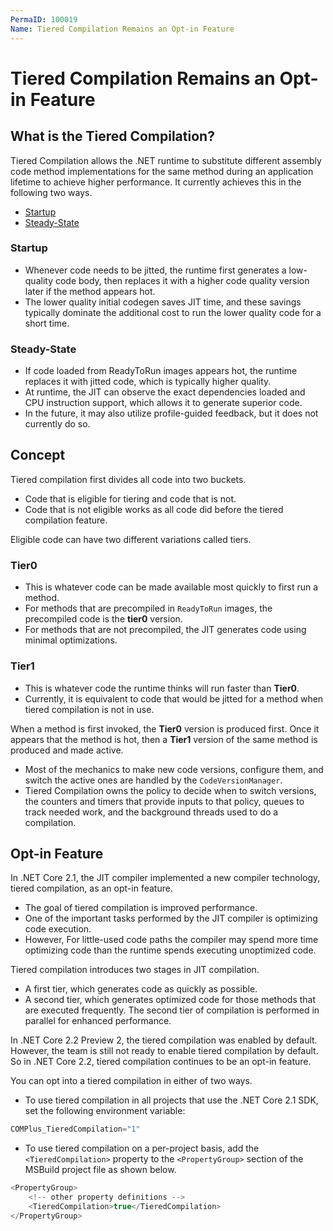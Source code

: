 ```yaml
---
PermaID: 100019
Name: Tiered Compilation Remains an Opt-in Feature
---
```


# Tiered Compilation Remains an Opt-in Feature

## What is the Tiered Compilation?

Tiered Compilation allows the .NET runtime to substitute different assembly code method implementations for the same method during an application lifetime to achieve higher performance. It currently achieves this in the following two ways.

 - [Startup](#startup)
 - [Steady-State](#steady-state)

### Startup 

 - Whenever code needs to be jitted, the runtime first generates a low-quality code body, then replaces it with a higher code quality version later if the method appears hot. 
 - The lower quality initial codegen saves JIT time, and these savings typically dominate the additional cost to run the lower quality code for a short time.

### Steady-State

 - If code loaded from ReadyToRun images appears hot, the runtime replaces it with jitted code, which is typically higher quality. 
 - At runtime, the JIT can observe the exact dependencies loaded and CPU instruction support, which allows it to generate superior code. 
 - In the future, it may also utilize profile-guided feedback, but it does not currently do so.

## Concept

Tiered compilation first divides all code into two buckets. 

 - Code that is eligible for tiering and code that is not. 
 - Code that is not eligible works as all code did before the tiered compilation feature. 

Eligible code can have two different variations called tiers.

### Tier0 

 - This is whatever code can be made available most quickly to first run a method. 
 - For methods that are precompiled in `ReadyToRun` images, the precompiled code is the **tier0** version. 
 - For methods that are not precompiled, the JIT generates code using minimal optimizations.

### Tier1

 - This is whatever code the runtime thinks will run faster than **Tier0**. 
 - Currently, it is equivalent to code that would be jitted for a method when tiered compilation is not in use.

When a method is first invoked, the **Tier0** version is produced first. Once it appears that the method is hot, then a **Tier1** version of the same method is produced and made active.

 - Most of the mechanics to make new code versions, configure them, and switch the active ones are handled by the `CodeVersionManager`. 
 - Tiered Compilation owns the policy to decide when to switch versions, the counters and timers that provide inputs to that policy, queues to track needed work, and the background threads used to do a compilation.

## Opt-in Feature

In .NET Core 2.1, the JIT compiler implemented a new compiler technology, tiered compilation, as an opt-in feature. 

 - The goal of tiered compilation is improved performance. 
 - One of the important tasks performed by the JIT compiler is optimizing code execution. 
 - However, For little-used code paths the compiler may spend more time optimizing code than the runtime spends executing unoptimized code. 
 
Tiered compilation introduces two stages in JIT compilation.

 - A first tier, which generates code as quickly as possible.
 - A second tier, which generates optimized code for those methods that are executed frequently. The second tier of compilation is performed in parallel for enhanced performance.

In .NET Core 2.2 Preview 2, the tiered compilation was enabled by default. However, the team is still not ready to enable tiered compilation by default. So in .NET Core 2.2, tiered compilation continues to be an opt-in feature. 

You can opt into a tiered compilation in either of two ways.

 - To use tiered compilation in all projects that use the .NET Core 2.1 SDK, set the following environment variable:

```csharp
COMPlus_TieredCompilation="1"
```

 - To use tiered compilation on a per-project basis, add the `<TieredCompilation>` property to the `<PropertyGroup>` section of the MSBuild project file as shown below.

```csharp
<PropertyGroup>
    <!-- other property definitions -->
    <TieredCompilation>true</TieredCompilation>
</PropertyGroup>
```
